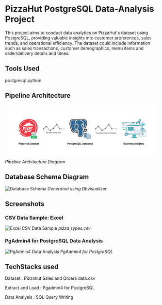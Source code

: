 # PizzaHut PostgreSQL Data-Analysis Project
This project aims to conduct data analytics on PizzaHut's dataset using PostgreSQL, providing valuable insights into customer preferences, sales trends, and operational efficiency. The dataset could include information such as sales transactions, customer demographics, menu items and order/delivery details and times.

## Tools Used
postgresql python

## Pipeline Architecture
![Pipeline Architecture](https://github.com/AjithK1999/PizzaHut---PostgreSQL-Data-Analysis-Project/blob/main/ELT%20Project%20Image.png?raw=true)
*Pipeline Architecture Diagram*

## Database Schema Diagram 
![Database Schema](https://i.postimg.cc/vZ002s6C/Db-Visualizer-Schema-Diagram.png)
*Generated using Dbvisualizer*

## Screenshots
### CSV Data Sample: Excel
![Excel CSV Data Sample](https://i.postimg.cc/RhT8Lb5R/Excel-Data-SS.png)
*pizza_types.csv*

### PgAdmin4 for PostgreSQL Data Analysis
![PgAdmin4 Data Analysis](https://i.postimg.cc/c49f2yWn/Pg-Admin4-Data-Analysis.png)
*PgAdmin4 for PostgreSQL*

## TechStacks used
Dataset : Pizzahut Sales and Orders data.csv

Extract and Load : Pgadmin4 for PostgreSQL

Data Analysis : SQL Query Writing
